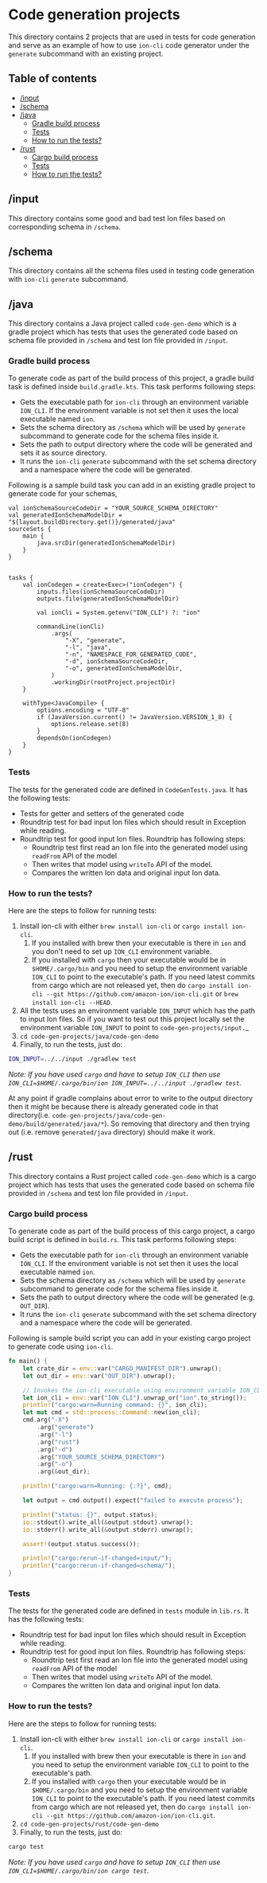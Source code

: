 # Code generation projects

This directory contains 2 projects that are used in tests for code generation and serve as an example of
how to use `ion-cli` code generator under the `generate` subcommand with an existing project.

## Table of contents

* [/input](#input)
* [/schema](#schema)
* [/java](#java)
    * [Gradle build process](#gradle-build-process)
    * [Tests](#tests)
    * [How to run the tests?](#how-to-run-the-tests)
* [/rust](#rust)
    * [Cargo build process](#cargo-build-process)
    * [Tests](#tests-1)
    * [How to run the tests?](#how-to-run-the-tests-1)

## /input

This directory contains some good and bad test Ion files based on corresponding schema in `/schema`.

## /schema

This directory contains all the schema files used in testing code generation with `ion-cli` `generate` subcommand.

## /java

This directory contains a Java project called `code-gen-demo` which is a gradle project which has tests that uses the
generated code based
on schema file provided in `/schema` and test Ion file provided in `/input`.

### Gradle build process

To generate code as part of the build process of this project, a gradle build task is defined inside `build.gradle.kts`.
This task performs following steps:

- Gets the executable path for `ion-cli` through an environment variable `ION_CLI`. If the environment variable is not
  set then it uses the local executable named `ion`.
- Sets the schema directory as `/schema` which will be used by `generate` subcommand to generate code for the schema
  files inside it.
- Sets the path to output directory where the code will be generated and sets it as source directory.
- It runs the `ion-cli` `generate` subcommand with the set schema directory and a namespace where the code will be
  generated.

Following is a sample build task you can add in an existing gradle project to generate code for your schemas,

```
val ionSchemaSourceCodeDir = "YOUR_SOURCE_SCHEMA_DIRECTORY"
val generatedIonSchemaModelDir = "${layout.buildDirectory.get()}/generated/java"
sourceSets {
    main {
        java.srcDir(generatedIonSchemaModelDir)
    }
}


tasks {
    val ionCodegen = create<Exec>("ionCodegen") {
        inputs.files(ionSchemaSourceCodeDir)
        outputs.file(generatedIonSchemaModelDir)

        val ionCli = System.getenv("ION_CLI") ?: "ion"

        commandLine(ionCli)
            .args(
                "-X", "generate",
                "-l", "java",
                "-n", "NAMESPACE_FOR_GENERATED_CODE",
                "-d", ionSchemaSourceCodeDir,
                "-o", generatedIonSchemaModelDir,
            )
            .workingDir(rootProject.projectDir)
    }

    withType<JavaCompile> {
        options.encoding = "UTF-8"
        if (JavaVersion.current() != JavaVersion.VERSION_1_8) {
            options.release.set(8)
        }
        dependsOn(ionCodegen)
    }
}
```

### Tests

The tests for the generated code are defined in `CodeGenTests.java`. It has the following tests:

- Tests for getter and setters of the generated code
- Roundtrip test for bad input Ion files which should result in Exception while reading.
- Roundtrip test for good input Ion files. Roundtrip has following steps:
    - Roundtrip test first read an Ion file into the generated model using `readFrom` API of the model
    - Then writes that model using `writeTo` API of the model.
    - Compares the written Ion data and original input Ion data.

### How to run the tests?

Here are the steps to follow for running tests:

1. Install ion-cli with either `brew install ion-cli` or `cargo install ion-cli`.
    1. If you installed with brew then your executable is there in `ion` and you don't need to set up `ION_CLI`
       environment variable.
    2. If you installed with `cargo` then your executable would be in `$HOME/.cargo/bin` and you need to setup the
       environment variable `ION_CLI` to point to the executable's path. If you need latest commits from cargo which are
       not released yet, then do `cargo install ion-cli --git https://github.com/amazon-ion/ion-cli.git` or
       `brew install ion-cli --HEAD`.
2. All the tests uses an environment variable `ION_INPUT` which has the path to input Ion files. So if you want to
   test out this project locally set the environment variable `ION_INPUT` to point to `code-gen-projects/input.`_
3. `cd code-gen-projects/java/code-gen-demo`
4. Finally, to run the tests, just do:

```bash
ION_INPUT=../../input ./gradlew test
```

_Note: If you have used `cargo` and have to setup `ION_CLI` then
use `ION_CLI=$HOME/.cargo/bin/ion ION_INPUT=../../input ./gradlew test`._

At any point if gradle complains about error to write to the output directory then it might be because there is already
generated code in that directory(i.e. `code-gen-projects/java/code-gen-demo/build/generated/java/*`). So removing that
directory and then trying out (i.e. remove `generated/java` directory) should make it work.

## /rust

This directory contains a Rust project called `code-gen-demo` which is a cargo project which has tests that uses the
generated code based
on schema file provided in `/schema` and test Ion file provided in `/input`.

### Cargo build process

To generate code as part of the build process of this cargo project, a cargo build script is defined in `build.rs`.
This task performs following steps:

- Gets the executable path for `ion-cli` through an environment variable `ION_CLI`. If the environment variable is not
  set then it uses the local executable named `ion`.
- Sets the schema directory as `/schema` which will be used by `generate` subcommand to generate code for the schema
  files inside it.
- Sets the path to output directory where the code will be generated (e.g. `OUT_DIR`).
- It runs the `ion-cli` `generate` subcommand with the set schema directory and a namespace where the code will be
  generated.

Following is sample build script you can add in your existing cargo project to generate code using `ion-cli`.

```rust
fn main() {
    let crate_dir = env::var("CARGO_MANIFEST_DIR").unwrap();
    let out_dir = env::var("OUT_DIR").unwrap();

    // Invokes the ion-cli executable using environment variable ION_CLI if present, otherwise uses local executable named `ion`
    let ion_cli = env::var("ION_CLI").unwrap_or("ion".to_string());
    println!("cargo:warn=Running command: {}", ion_cli);
    let mut cmd = std::process::Command::new(ion_cli);
    cmd.arg("-X")
        .arg("generate")
        .arg("-l")
        .arg("rust")
        .arg("-d")
        .arg("YOUR_SOURCE_SCHEMA_DIRECTORY")
        .arg("-o")
        .arg(&out_dir);

    println!("cargo:warn=Running: {:?}", cmd);

    let output = cmd.output().expect("failed to execute process");

    println!("status: {}", output.status);
    io::stdout().write_all(&output.stdout).unwrap();
    io::stderr().write_all(&output.stderr).unwrap();

    assert!(output.status.success());

    println!("cargo:rerun-if-changed=input/");
    println!("cargo:rerun-if-changed=schema/");
}
```

### Tests

The tests for the generated code are defined in `tests` module in `lib.rs`. It has the following tests:

- Roundtrip test for bad input Ion files which should result in Exception while reading.
- Roundtrip test for good input Ion files. Roundtrip has following steps:
    - Roundtrip test first read an Ion file into the generated model using `readFrom` API of the model
    - Then writes that model using `writeTo` API of the model.
    - Compares the written Ion data and original input Ion data.

### How to run the tests?

Here are the steps to follow for running tests:

1. Install ion-cli with either `brew install ion-cli` or `cargo install ion-cli`.
    1. If you installed with brew then your executable is there in `ion` and you need to setup the
       environment variable `ION_CLI` to point to the executable's path.
    2. If you installed with `cargo` then your executable would be in `$HOME/.cargo/bin` and you need to setup the
       environment variable `ION_CLI` to point to the executable's path. If you need latest commits from cargo which are
       not released yet, then do `cargo install ion-cli --git https://github.com/amazon-ion/ion-cli.git`.
2. `cd code-gen-projects/rust/code-gen-demo`
3. Finally, to run the tests, just do:

```bash
cargo test
```

_Note: If you have used `cargo` and have to setup `ION_CLI` then
use `ION_CLI=$HOME/.cargo/bin/ion cargo test`._